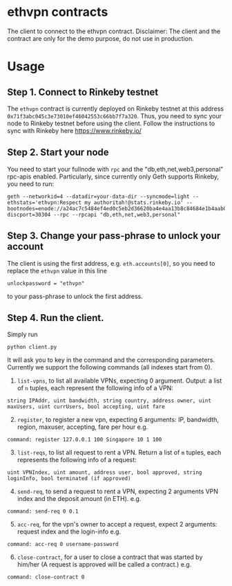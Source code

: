 # ethvpn contracts
The client to connect to the ethvpn contract.
Disclaimer: The client and the contract are only for the demo purpose, do not use in production.


# Usage
## Step 1. Connect to Rinkeby testnet
The `ethvpn` contract is currently deployed on Rinkeby testnet at this address `0x71f3abc045c3e73010ef46042553c66bb7f7a320`. Thus, you need to sync your node to Rinkeby testnet before using the client. Follow the instructions to sync with Rinkeby here https://www.rinkeby.io/

## Step 2. Start your node
You need to start your fullnode with `rpc` and the  "db,eth,net,web3,personal" rpc-apis enabled. Particularly, since currently only Geth supports Rinkeby, you need to run:

```
geth --networkid=4 --datadir=your-data-dir --syncmode=light --ethstats='ethvpn:Respect my authoritah!@stats.rinkeby.io' --bootnodes=enode://a24ac7c5484ef4ed0c5eb2d36620ba4e4aa13b8c84684e1b4aab0cebea2ae45cb4d375b77eab56516d34bfbd3c1a833fc51296ff084b770b94fb9028c4d25ccf@52.169.42.101:30303?discport=30304 --rpc --rpcapi "db,eth,net,web3,personal"
```

## Step 3. Change your pass-phrase to unlock your account
The client is using the first address, e.g. `eth.accounts[0]`, so you need to replace the `ethvpn` value in this line
```
unlockpassword = "ethvpn"
```
to your pass-phrase to unlock the first address.

## Step 4. Run the client.

Simply run
```
python client.py
```
It will ask you to key in the command and the corresponding parameters.
Currently we support the following commands (all indexes start from 0).

1. `list-vpns`, to list all available VPNs, expecting 0 argument.
Output: a list of `n` tuples, each represent the following info of a VPN:
```
string IPAddr, uint bandwidth, string country, address owner, uint maxUsers, uint currUsers, bool accepting, uint fare
```
2. `register`, to register a new vpn, expecting 6 arguments: IP, bandwidth, region, maxuser, accepting, fare per hour
e.g.
```
command: register 127.0.0.1 100 Singapore 10 1 100
```
3. `list-reqs`, to list all request to rent a VPN.
Return a list of `m` tuples, each represents the following info of a request:
```
uint VPNIndex, uint amount, address user, bool approved, string loginInfo, bool terminated (if approved)
```
4. `send-req`, to send a request to rent a VPN, expecting 2 arguments VPN index and the deposit amount (in ETH).
e.g.
```
command: send-req 0 0.1
```
5. `acc-req`, for the vpn's owner to accept a request, expect 2 arguments: request index and the login-info
e.g.
```
command: acc-req 0 username-password
```

6. `close-contract`, for a user to close a contract that was started by him/her (A request is approved will be called a contract.)
e.g.
```
command: close-contract 0
```
